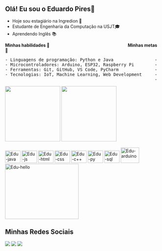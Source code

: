 ## Olá! Eu sou o Eduardo Pires👋

- Hoje sou estagiário na Ingredion 🌽
- Estudante de Engenharia da Computação na USJT🎓
- Aprendendo Inglês 📚

**Minhas habilidades 🚀**                                                                 **Minhas metas 🌟**

<pre>
- Linguagens de programação: Python e Java                - Me formar em Engenharia da Computação com excelência  
- Microcontroladores: Arduino, ESP32, Raspberry Pi        - Conseguir um emprego na área de desenvolvimento de software 
- Ferramentas: Git, GitHub, VS Code, PyCharm              - Contribuir para projetos de código aberto 
- Tecnologias: IoT, Machine Learning, Web Development     - Criar soluções que impactem positivamente a sociedade 
                                                          - Viajar pelo mundo e conhecer novas culturas  
</pre>
 
<div align=“center”> 
  <img height="180em" src="https://github-readme-stats.vercel.app/api?username=piresedu&show_icons=true&theme=apprentice"/>
  <img height="180em" src="https://github-readme-stats.vercel.app/api/top-langs/?username=piresedu&layout=compact&theme=apprentice"/>
</div>

<div style="display: inline_block"><br> 
  <img algin="center" alt="Edu-java" height="40" width="50" src="https://cdn.jsdelivr.net/gh/devicons/devicon/icons/java/java-original.svg">
  <img algin="center" alt="Edu-js" height="40" width="50" src="https://cdn.jsdelivr.net/gh/devicons/devicon/icons/javascript/javascript-original.svg">
  <img algin="center" alt="Edu-html" height="40" width="50" src="https://cdn.jsdelivr.net/gh/devicons/devicon/icons/html5/html5-original.svg">
  <img algin="center" alt="Edu-css" height="40" width="50" src="https://cdn.jsdelivr.net/gh/devicons/devicon/icons/css3/css3-original.svg">  
  <img algin="center" alt="Edu-c++" height="40" width="50" src="https://cdn.jsdelivr.net/gh/devicons/devicon/icons/cplusplus/cplusplus-original.svg"> 
  <img algin="center" alt="Edu-py" height="40" width="50" src="https://cdn.jsdelivr.net/gh/devicons/devicon/icons/python/python-original.svg"> 
  <img algin="center" alt="Edu-sql" height="40" width="50" src="https://cdn.jsdelivr.net/gh/devicons/devicon/icons/mysql/mysql-original.svg"> 
  <img algin="center" alt="Edu-arduino" height="50" width="60" src="https://cdn.jsdelivr.net/gh/devicons/devicon/icons/arduino/arduino-original.svg""> 
  <img algin="rigth" alt="Edu-hello" height="180" width="240" src="https://media.giphy.com/media/BWD3CtcudWL28/giphy.gif">
</div>

<h2>Minhas Redes Sociais</h2>

<div>
  <a href="https://www.linkedin.com/in/eduardolpires/" target="_blank"><img src="https://img.shields.io/badge/-LinkedIn-%230077B5?style=for-the-badge&logo=linkedin&logoColor=white" target="_blank"></a> 
  <a href = "mailto:eduardopires998@gmail.com"><img src="https://img.shields.io/badge/-Gmail-%23333?style=for-the-badge&logo=gmail&logoColor=white" target="_blank"></a>
  <a href="https://www.instagram.com/piresedu_/" target="_blank"><img src="https://img.shields.io/badge/-Instagram-%23E4405F?style=for-the-badge&logo=instagram&logoColor=white" target="_blank"></a>
</div>

